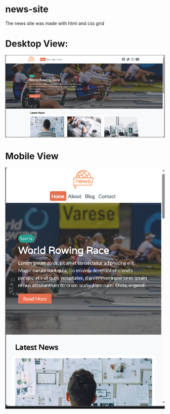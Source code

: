 # news-site
<p>The news site was made with html and css grid</p>
<h1>Desktop View:</h1>
<img src="website-pc.PNG" alt="PC View">

<h1>Mobile View</h1>
<img src="website-mobile.PNG" alt="Mobile View">
